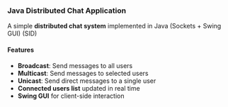 ###  Java Distributed Chat Application

A simple **distributed chat system** implemented in Java (Sockets + Swing GUI) (SID)

#### Features
-  **Broadcast**: Send messages to all users
-  **Multicast**: Send messages to selected users
-  **Unicast**: Send direct messages to a single user
-  **Connected users list** updated in real time
-  **Swing GUI** for client-side interaction

